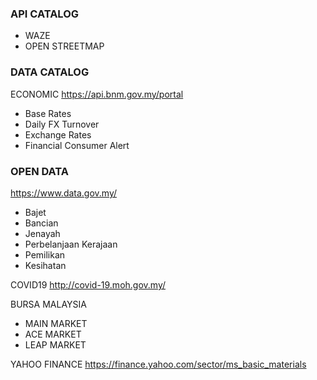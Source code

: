 ### API CATALOG
- WAZE
- OPEN STREETMAP

### DATA CATALOG
ECONOMIC 
https://api.bnm.gov.my/portal
- Base Rates
- Daily FX Turnover
- Exchange Rates
- Financial Consumer Alert

### OPEN DATA
https://www.data.gov.my/
- Bajet
- Bancian
- Jenayah
- Perbelanjaan Kerajaan
- Pemilikan
- Kesihatan

COVID19
http://covid-19.moh.gov.my/

BURSA MALAYSIA
- MAIN MARKET
- ACE MARKET
- LEAP MARKET


YAHOO FINANCE
https://finance.yahoo.com/sector/ms_basic_materials



